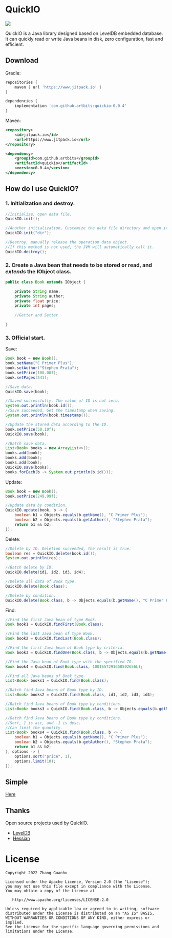 # QuickIO
[![](https://www.jitpack.io/v/artbits/quickio.svg)](https://www.jitpack.io/#artbits/quickio)


QuickIO is a Java library designed based on LevelDB embedded database. It can quickly read or write Java beans in disk, zero configuration, fast and efficient.


## Download
Gradle:
```gradle
repositories {
    maven { url 'https://www.jitpack.io' }
}

dependencies {
    implementation 'com.github.artbits:quickio:0.0.4'
}
```

Maven:
```xml
<repository>
    <id>jitpack.io</id>
    <url>https://www.jitpack.io</url>
</repository>

<dependency>
    <groupId>com.github.artbits</groupId>
    <artifactId>quickio</artifactId>
    <version>0.0.4</version>
</dependency>
```


## How do I use QuickIO?
### 1. Initialization and destroy.
```java
//Initialize, open data file.
QuickIO.init();

//Another initialization, Customize the data file directory and open it.
QuickIO.init("dir");

//Destroy, manually release the operation data object.
//If this method is not used, the JVM will automatically call it.
QuickIO.destroy();
```

### 2. Create a Java bean that needs to be stored or read, and *extends* the IObject class.
```java
public class Book extends IObject {

    private String name;
    private String author;
    private float price;
    private int pages;
    
    //Getter and Setter

}
```

### 3. Official start.

Save:
```java
Book book = new Book();
book.setName("C Primer Plus");
book.setAuthor("Stephen Prata");
book.setPrice(108.00f);
book.setPages(541);

//Save data.
QuickIO.save(book);

//Saved successfully. The value of ID is not zero.
System.out.println(book.id());
//Save succeeded. Get the timestamp when saving.
System.out.println(book.timestamp());

//Update the stored data according to the ID.
book.setPrice(50.10f);
QuickIO.save(book);

//Batch save data.
List<Book> books = new ArrayList<>();
books.add(book);
books.add(book);
books.add(book);
QuickIO.save(books);
books.forEach(b -> System.out.println(b.id()));
```

Update:
```java
Book book = new Book();
book.setPrice(249.99f);

//Update data by condition.
QuickIO.update(book, b -> {
    boolean b1 = Objects.equals(b.getName(), "C Primer Plus");
    boolean b2 = Objects.equals(b.getAuthor(), "Stephen Prata");
    return b1 && b2;
});
```

Delete:
```java
//Delete by ID. Deletion succeeded, the result is true.
boolean res = QuickIO.delete(book.id());
System.out.println(res);

//Batch delete by ID.
QuickIO.delete(id1, id2, id3, id4);

//Delete all data of Book type.
QuickIO.delete(Book.class);

//Delete by condition.
QuickIO.delete(Book.class, b -> Objects.equals(b.getName(), "C Primer Plus"));
```

Find:
```java
//Find the first Java bean of type Book.
Book book1 = QuickIO.findFirst(Book.class);

//Find the last Java bean of type Book.
Book book2 = QuickIO.findLast(Book.class);

//Find the first Java bean of Book type by criteria.
Book book3 = QuickIO.findOne(Book.class, b -> Objects.equals(b.getName(), "C Primer Plus"));

//Find the Java bean of Book type with the specified ID.
Book book4 = QuickIO.find(Book.class, 1001657291650502656L);

//Find all Java beans of Book type.
List<Book> books1 = QuickIO.find(Book.class);

//Batch find Java beans of Book type by ID.
List<Book> books2 = QuickIO.find(Book.class, id1, id2, id3, id4);

//Batch find Java beans of Book type by conditions.
List<Book> books3 = QuickIO.find(Book.class, b -> Objects.equals(b.getName(), "C Primer Plus"));

//Batch find Java beans of Book type by conditions.
//Sort, 1 is asc, and -1 is desc.
//Can limit the quantity.
List<Book> books4 = QuickIO.find(Book.class, b -> {
    boolean b1 = Objects.equals(b.getName(), "C Primer Plus");
    boolean b2 = Objects.equals(b.getAuthor(), "Stephen Prata");
    return b1 && b2;
}, options -> {
    options.sort("price", 1);
    options.limit(10);
});
```


## Simple
[Here](https://github.com/artbits/quickio/tree/main/src/test/java/simple)


## Thanks
Open source projects used by QuickIO.
+ [LevelDB](https://github.com/dain/leveldb)
+ [Hessian](http://hessian.caucho.com/)


# License
```
Copyright 2022 Zhang Guanhu

Licensed under the Apache License, Version 2.0 (the "License");
you may not use this file except in compliance with the License.
You may obtain a copy of the License at

   http://www.apache.org/licenses/LICENSE-2.0

Unless required by applicable law or agreed to in writing, software
distributed under the License is distributed on an "AS IS" BASIS,
WITHOUT WARRANTIES OR CONDITIONS OF ANY KIND, either express or implied.
See the License for the specific language governing permissions and
limitations under the License.
```